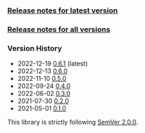 ### [Release notes for latest version](latest.md)

### [Release notes for all versions](full.md)

### Version History

* 2022-12-19 [0.6.1](0.6.1.md) (latest)
* 2022-12-13 [0.6.0](0.6.0.md)
* 2022-11-10 [0.5.0](0.5.0.md)
* 2022-09-24 [0.4.0](0.4.0.md)
* 2022-06-02 [0.3.0](0.3.0.md)
* 2021-07-30 [0.2.0](0.2.0.md)
* 2021-05-01 [0.1.0](0.1.0.md)


This library is strictly following [SemVer 2.0.0](https://semver.org/spec/v2.0.0.html).